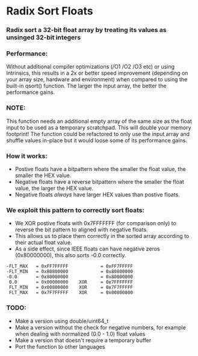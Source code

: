 # Radix Sort Floats

### Radix sort a 32-bit float array by treating its values as unsinged 32-bit integers


### Performance:
Without additional compiler optimizations (/O1 /O2 /O3 etc) or using Intrinsics, 
this results in a 2x or better speed improvement (depending on your array size, hardware and environment)
when compared to using the built-in qsort() function.
The larger the input array, the better the performance gains.

### NOTE: 
This function needs an additional empty array of the same size as the float input to be used as a temporary scratchpad. 
This will double your memory footprint!
The function could be refactored to only use the input array and shuffle values in-place but it would loose some of its performance gains.

### How it works:
- Postive floats have a bitpattern where the smaller the float value, the smaller the HEX value.
- Negative floats have a reverse bitpattern where the smaller the float value, the larger the HEX value.
- Negative floats *always* have larger HEX values than postive floats.

### We exploit this pattern to correctly sort floats:
- We XOR postive floats with 0x7FFFFFFF (for comparison only) to reverse the bit pattern to aligned with negative floats.
- This allows us to place them correctly in the sorted array according to their actual float value.
- As a side effect, since IEEE floats can have negative zeros (0x80000000), this also sorts -0.0 correctly.

```
-FLT_MAX   = 0xFF7FFFFF            = 0xFF7FFFFF
-FLT_MIN   = 0x80800000            = 0x80800000
-0.0       = 0x80000000            = 0x80000000
 0.0       = 0x00000000    XOR     = 0x7FFFFFFF
 FLT_MIN   = 0x00800000    XOR     = 0x7F7FFFFF
 FLT_MAX   = 0x7F7FFFFF    XOR     = 0x00800000
```

### TODO:
- Make a version using double/uint64_t
- Make a version without the check for negative numbers, for example when dealing with normalized (0.0 - 1.0) float values
- Make a version that doesn't require a temporary buffer
- Port the function to other languages

